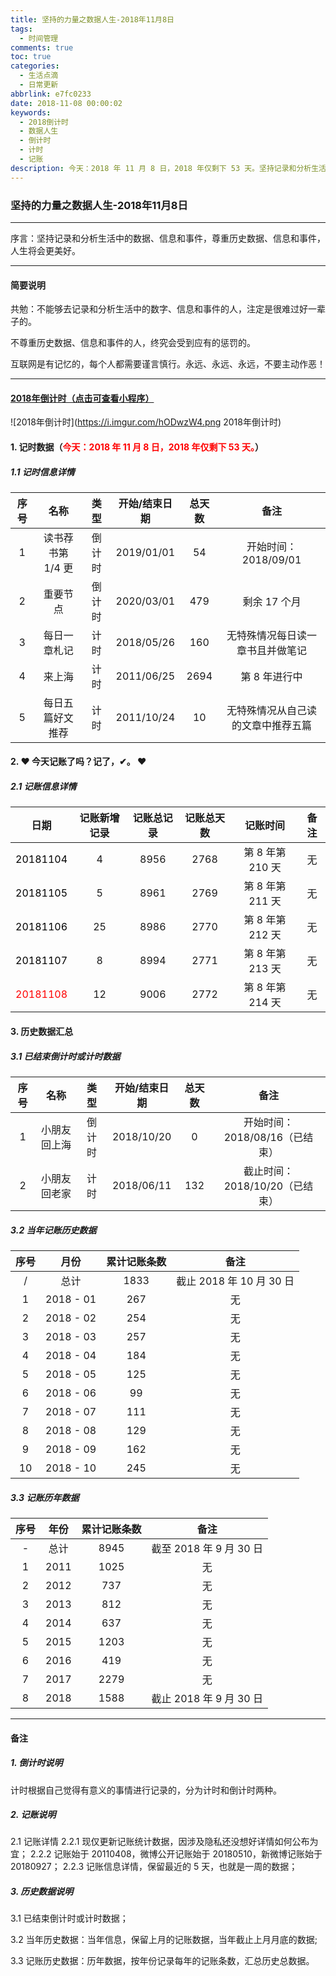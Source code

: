 ```yaml
---
title: 坚持的力量之数据人生-2018年11月8日
tags:
  - 时间管理
comments: true
toc: true
categories:
  - 生活点滴
  - 日常更新
abbrlink: e7fc0233
date: 2018-11-08 00:00:02
keywords:
  - 2018倒计时
  - 数据人生
  - 倒计时
  - 计时
  - 记账
description: 今天：2018 年 11 月 8 日，2018 年仅剩下 53 天。坚持记录和分析生活中的数据、信息和事件，尊重历史数据、信息和事件，人生将会更美好。
---
```

<script type="text/javascript" src="/js/src/bai.js"></script>

### 坚持的力量之数据人生-2018年11月8日

------
>
序言：坚持记录和分析生活中的数据、信息和事件，尊重历史数据、信息和事件，人生将会更美好。
>
------
#### 简要说明
>
共勉：不能够去记录和分析生活中的数字、信息和事件的人，注定是很难过好一辈子的。

不尊重历史数据、信息和事件的人，终究会受到应有的惩罚的。

互联网是有记忆的，每个人都需要谨言慎行。永远、永远、永远，不要主动作恶！
>
------

#### [2018年倒计时（点击可查看小程序）](https://i.imgur.com/Qlo5mNr.png, "小程序，2018年倒计时")
![2018年倒计时](https://i.imgur.com/hODwzW4.png 2018年倒计时)

#### 1. 记时数据（<font color="red">今天：2018 年 11 月 8 日，2018 年仅剩下 53 天。</font>）
##### 1.1 记时信息详情

| 序号 |       名称        |  类型  | 开始/结束日期 | 总天数 |          备注                           |
| :--: | :---------------: | :----: | :-----------: | :----: | :-------------------------------------: |
|  1   | 读书荐书第 1/4 更 | 倒计时 | 2019/01/01    |  54    | 开始时间：2018/09/01                    |
|  2   | 重要节点          | 倒计时 | 2020/03/01    |  479   | 剩余 17 个月                            |
|  3   | 每日一章札记      | 计时   | 2018/05/26    |  160   | 无特殊情况每日读一章书且并做笔记        |
|  4   | 来上海            | 计时   | 2011/06/25    |  2694  | 第 8 年进行中                           |
|  5   | 每日五篇好文推荐  | 计时   | 2011/10/24    |  10     | 无特殊情况从自己读的文章中推荐五篇      |


#### 2. ❤ 今天记账了吗？记了，✔。 ❤
##### 2.1 记账信息详情
| 日期                                 | 记账新增记录 | 记账总记录 | 记账总天数 | 记账时间         | 备注     |
| :------:                             | :------:     | :------:   | :------:   | :------:         | :------: |
|<font color="black"> 20181104 </font> | 4            | 8956       | 2768       | 第 8 年第 210 天 | 无       |
|<font color="black"> 20181105 </font> | 5            | 8961       | 2769       | 第 8 年第 211 天 | 无       |
|<font color="black"> 20181106 </font> | 25           | 8986       | 2770       | 第 8 年第 212 天 | 无       |
|<font color="black"> 20181107 </font> | 8            | 8994       | 2771       | 第 8 年第 213 天 | 无       |
|<font color="red">   20181108 </font> | 12           | 9006       | 2772       | 第 8 年第 214 天 | 无       |


#### 3. 历史数据汇总

##### 3.1 已结束倒计时或计时数据

| 序号 |       名称        |  类型  | 开始/结束日期 | 总天数 |          备注                 |
| :--: | :---------------: | :----: | :-----------: | :----: | :---------------------------: |
|  1   | 小朋友回上海      | 倒计时 | 2018/10/20    |  0     | 开始时间：2018/08/16（已结束）|
|  2   | 小朋友回老家      | 计时   | 2018/06/11    |  132   | 截止时间：2018/10/20（已结束）|

##### 3.2 当年记账历史数据
| 序号     | 月份      | 累计记账条数| 备注                    |
| :------: | :------:  | :---------: | :---------------------: |
| /        | 总计      | 1833        | 截止 2018 年 10 月 30 日|
| 1        | 2018 - 01 |  267        | 无                      |
| 2        | 2018 - 02 |  254        | 无                      |
| 3        | 2018 - 03 |  257        | 无                      |
| 4        | 2018 - 04 |  184        | 无                      |
| 5        | 2018 - 05 |  125        | 无                      |
| 6        | 2018 - 06 |   99        | 无                      |
| 7        | 2018 - 07 |  111        | 无                      |
| 8        | 2018 - 08 |  129        | 无                      |
| 9        | 2018 - 09 |  162        | 无                      |
| 10       | 2018 - 10 |  245        | 无                      |

##### 3.3 记账历年数据
| 序号     | 年份     | 累计记账条数 | 备注                    |
| :------: | :------: | :----------: | :---------------------: |
| -        | 总计     | 8945         | 截至 2018 年 9 月 30 日 |
| 1        | 2011     | 1025         | 无                      |
| 2        | 2012     |  737         | 无                      |
| 3        | 2013     |  812         | 无                      |
| 4        | 2014     |  637         | 无                      |
| 5        | 2015     | 1203         | 无                      |
| 6        | 2016     |  419         | 无                      |
| 7        | 2017     | 2279         | 无                      |
| 8        | 2018     | 1588         | 截止 2018 年 9 月 30 日 |

------

#### 备注

##### 1. 倒计时说明

>
计时根据自己觉得有意义的事情进行记录的，分为计时和倒计时两种。
>

##### 2. 记账说明

>
2.1 记账详情
2.2.1 现仅更新记账统计数据，因涉及隐私还没想好详情如何公布为宜；
2.2.2 记账始于 20110408，微博公开记账始于 20180510，新微博记账始于 20180927；
2.2.3 记账信息详情，保留最近的 5 天，也就是一周的数据；
>

##### 3. 历史数据说明

>
3.1 已结束倒计时或计时数据；

3.2 当年历史数据：当年信息，保留上月的记账数据，当年截止上月月底的数据;

3.3 记账历史数据：历年数据，按年份记录每年的记账条数，汇总历史总数据。
>

